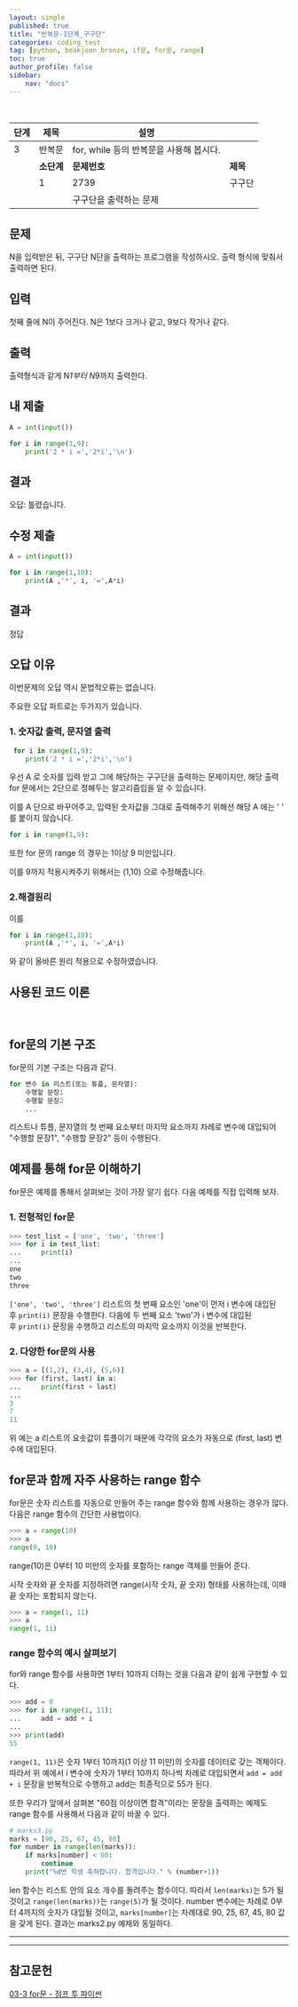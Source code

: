 ```yaml
---
layout: single
published: true
title: "반복문-1단계_구구단"
categories: coding_test
tag: [python, beakjoon_bronze, if문, for문, range]
toc: true
author_profile: false
sidebar:
    nav: "docs"
---
```


<br>

| 단계  | 제목      | 설명                          |        |
| --- | ------- | --------------------------- | ------ |
| 3   | 반복문     | for, while 등의 반복문을 사용해 봅시다. |        |
|     | **소단계** | **문제번호**                    | **제목** |
|     | 1       | 2739                        | 구구단    |
|     |         | 구구단을 출력하는 문제                |        |

## 문제

N을 입력받은 뒤, 구구단 N단을 출력하는 프로그램을 작성하시오. 출력 형식에 맞춰서 출력하면 된다.

## 입력

첫째 줄에 N이 주어진다. N은 1보다 크거나 같고, 9보다 작거나 같다.

## 출력

출력형식과 같게 N*1부터 N*9까지 출력한다.

## 내 제출

```python
A = int(input())

for i in range(1,9):
    print('2 * i =','2*i','\n')
```

## 결과

오답:  틀렸습니다.

## 수정 제출

```python
A = int(input())

for i in range(1,10):
    print(A ,'*', i, '=',A*i)
```

## 결과

정답

## 오답 이유

이번문제의 오답 역시 문법적오류는 없습니다.

주요한 오답 파트로는 두가지가 있습니다.

### 1. 숫자값 출력, 문자열 출력

```python
 for i in range(1,9):
    print('2 * i =','2*i','\n')
```

우선 A 로 숫자를 입력 받고 그에 해당하는 구구단을 출력하는 문제이지만, 해당 출력 for 문에서는 2단으로 정해두는 알고리즘임을 알 수 있습니다.

이를 A 단으로 바꾸어주고, 입력된 숫자값을 그대로 출력해주기 위해선 해당 A 에는 ' ' 를 붙이지 않습니다.

```python
for i in range(1,9):
```

또한 for 문의 range 의 경우는 1이상 9 미만입니다.

이를 9까지 적용시켜주기 위해서는 (1,10) 으로 수정해줍니다.

### 2.해결원리

이를

```python
for i in range(1,10):
    print(A ,'*', i, '=',A*i)
```

와 같이 올바른 원리 적용으로 수정하였습니다.

## 사용된 코드 이론

<br>

## for문의 기본 구조

for문의 기본 구조는 다음과 같다.

```python
for 변수 in 리스트(또는 튜플, 문자열):
    수행할 문장1
    수행할 문장2
    ...
```

리스트나 튜플, 문자열의 첫 번째 요소부터 마지막 요소까지 차례로 변수에 대입되어 "수행할 문장1", "수행할 문장2" 등이 수행된다.

## 예제를 통해 for문 이해하기

for문은 예제를 통해서 살펴보는 것이 가장 알기 쉽다. 다음 예제를 직접 입력해 보자.

### 1. 전형적인 for문

```python
>>> test_list = ['one', 'two', 'three'] 
>>> for i in test_list: 
...     print(i)
... 
one 
two 
three
```

`['one', 'two', 'three']` 리스트의 첫 번째 요소인 'one'이 먼저 i 변수에 대입된 후 `print(i)` 문장을 수행한다. 다음에 두 번째 요소 'two'가 i 변수에 대입된 후 `print(i)` 문장을 수행하고 리스트의 마지막 요소까지 이것을 반복한다.

### 2. 다양한 for문의 사용

```python
>>> a = [(1,2), (3,4), (5,6)]
>>> for (first, last) in a:
...     print(first + last)
...
3
7
11
```

위 예는 a 리스트의 요솟값이 튜플이기 때문에 각각의 요소가 자동으로 (first, last) 변수에 대입된다.

## for문과 함께 자주 사용하는 range 함수

for문은 숫자 리스트를 자동으로 만들어 주는 range 함수와 함께 사용하는 경우가 많다. 다음은 range 함수의 간단한 사용법이다.

```python
>>> a = range(10)
>>> a
range(0, 10)
```

range(10)은 0부터 10 미만의 숫자를 포함하는 range 객체를 만들어 준다.

시작 숫자와 끝 숫자를 지정하려면 range(시작 숫자, 끝 숫자) 형태를 사용하는데, 이때 끝 숫자는 포함되지 않는다.

```python
>>> a = range(1, 11)
>>> a
range(1, 11)
```

### range 함수의 예시 살펴보기

for와 range 함수를 사용하면 1부터 10까지 더하는 것을 다음과 같이 쉽게 구현할 수 있다.

```python
>>> add = 0 
>>> for i in range(1, 11): 
...     add = add + i 
... 
>>> print(add)
55
```

`range(1, 11)`은 숫자 1부터 10까지(1 이상 11 미만)의 숫자를 데이터로 갖는 객체이다. 따라서 위 예에서 i 변수에 숫자가 1부터 10까지 하나씩 차례로 대입되면서 `add = add + i` 문장을 반복적으로 수행하고 add는 최종적으로 55가 된다.

또한 우리가 앞에서 살펴본 "60점 이상이면 합격"이라는 문장을 출력하는 예제도 range 함수를 사용해서 다음과 같이 바꿀 수 있다.

```python
# marks3.py
marks = [90, 25, 67, 45, 80]
for number in range(len(marks)):
    if marks[number] < 60: 
        continue
    print("%d번 학생 축하합니다. 합격입니다." % (number+1))
```

len 함수는 리스트 안의 요소 개수를 돌려주는 함수이다. 따라서 `len(marks)`는 5가 될 것이고 `range(len(marks))`는 `range(5)`가 될 것이다. number 변수에는 차례로 0부터 4까지의 숫자가 대입될 것이고, `marks[number]`는 차례대로 90, 25, 67, 45, 80 값을 갖게 된다. 결과는 marks2.py 예제와 동일하다.

---

---

## 참고문헌

[03-3 for문 - 점프 투 파이썬](https://wikidocs.net/22)
